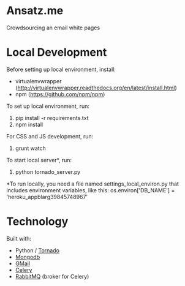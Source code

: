 Ansatz.me
=================

Crowdsourcing an email white pages


Local Development
=================

Before setting up local environment, install:
- virtualenvwrapper (http://virtualenvwrapper.readthedocs.org/en/latest/install.html)
- npm (https://github.com/npm/npm)


To set up local environment, run:

1. pip install -r requirements.txt
2. npm install


For CSS and JS development, run:

1. grunt watch


To start local server*, run:

1. python tornado_server.py

*To run locally, you need a file named settings_local_environ.py that includes environment variables, like this: 
os.environ['DB_NAME'] = 'heroku_appblarg39845748967'



Technology
===========

Built with:

 * Python / [Tornado](http://tornadoweb.org)
 * [Mongodb](http://www.mongodb.com/)
 * [GMail](http://gmail.com)
 * [Celery](http://www.celeryproject.org/)
 * [RabbitMQ](http://www.rabbitmq.com) (broker for Celery)